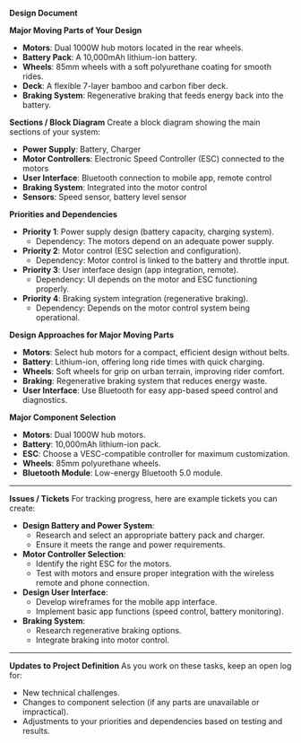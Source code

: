 **Design Document**

**Major Moving Parts of Your Design**

* **Motors**: Dual 1000W hub motors located in the rear wheels.  
* **Battery Pack**: A 10,000mAh lithium-ion battery.  
* **Wheels**: 85mm wheels with a soft polyurethane coating for smooth rides.  
* **Deck**: A flexible 7-layer bamboo and carbon fiber deck.  
* **Braking System**: Regenerative braking that feeds energy back into the battery.

**Sections / Block Diagram** Create a block diagram showing the main sections of your system:

* **Power Supply**: Battery, Charger  
* **Motor Controllers**: Electronic Speed Controller (ESC) connected to the motors  
* **User Interface**: Bluetooth connection to mobile app, remote control  
* **Braking System**: Integrated into the motor control  
* **Sensors**: Speed sensor, battery level sensor

**Priorities and Dependencies**

* **Priority 1**: Power supply design (battery capacity, charging system).  
  * Dependency: The motors depend on an adequate power supply.  
* **Priority 2**: Motor control (ESC selection and configuration).  
  * Dependency: Motor control is linked to the battery and throttle input.  
* **Priority 3**: User interface design (app integration, remote).  
  * Dependency: UI depends on the motor and ESC functioning properly.  
* **Priority 4**: Braking system integration (regenerative braking).  
  * Dependency: Depends on the motor control system being operational.

**Design Approaches for Major Moving Parts**

* **Motors**: Select hub motors for a compact, efficient design without belts.  
* **Battery**: Lithium-ion, offering long ride times with quick charging.  
* **Wheels**: Soft wheels for grip on urban terrain, improving rider comfort.  
* **Braking**: Regenerative braking system that reduces energy waste.  
* **User Interface**: Use Bluetooth for easy app-based speed control and diagnostics.

**Major Component Selection**

* **Motors**: Dual 1000W hub motors.  
* **Battery**: 10,000mAh lithium-ion pack.  
* **ESC**: Choose a VESC-compatible controller for maximum customization.
* **Wheels**: 85mm polyurethane wheels.  
* **Bluetooth Module**: Low-energy Bluetooth 5.0 module.

---

**Issues / Tickets** For tracking progress, here are example tickets you can create:

* **Design Battery and Power System**:  
  * Research and select an appropriate battery pack and charger.  
  * Ensure it meets the range and power requirements.  
* **Motor Controller Selection**:  
  * Identify the right ESC for the motors.  
  * Test with motors and ensure proper integration with the wireless remote and phone connection.  
* **Design User Interface**:  
  * Develop wireframes for the mobile app interface.  
  * Implement basic app functions (speed control, battery monitoring).  
* **Braking System**:  
  * Research regenerative braking options.  
  * Integrate braking into motor control.

---

**Updates to Project Definition** As you work on these tasks, keep an open log for:

* New technical challenges.  
* Changes to component selection (if any parts are unavailable or impractical).  
* Adjustments to your priorities and dependencies based on testing and results.

